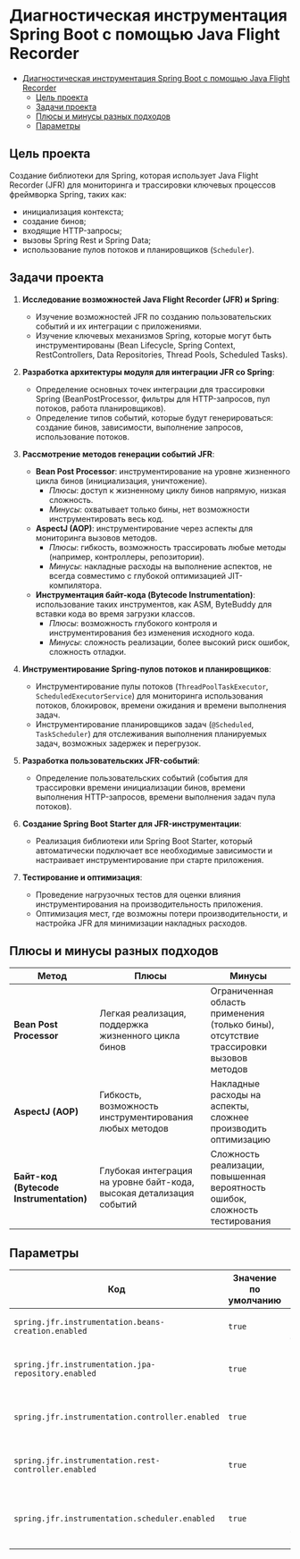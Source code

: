 # Диагностическая инструментация Spring Boot с помощью Java Flight Recorder

<!-- TOC -->
* [Диагностическая инструментация Spring Boot с помощью Java Flight Recorder](#диагностическая-инструментация-spring-boot-с-помощью-java-flight-recorder)
  * [Цель проекта](#цель-проекта)
  * [Задачи проекта](#задачи-проекта)
  * [Плюсы и минусы разных подходов](#плюсы-и-минусы-разных-подходов)
  * [Параметры](#параметры)
<!-- TOC -->

## Цель проекта

Создание библиотеки для Spring, которая использует Java Flight Recorder (JFR) для мониторинга и трассировки ключевых
процессов фреймворка Spring,
таких как:

* инициализация контекста;
* создание бинов;
* входящие HTTP-запросы;
* вызовы Spring Rest и Spring Data;
* использование пулов потоков и планировщиков (`Scheduler`).

## Задачи проекта

1. **Исследование возможностей Java Flight Recorder (JFR) и Spring**:
    - Изучение возможностей JFR по созданию пользовательских событий и их интеграции с приложениями.
    - Изучение ключевых механизмов Spring, которые могут быть инструментированы (Bean Lifecycle, Spring Context,
      RestControllers, Data Repositories, Thread Pools, Scheduled Tasks).

2. **Разработка архитектуры модуля для интеграции JFR со Spring**:
    - Определение основных точек интеграции для трассировки Spring (BeanPostProcessor, фильтры для HTTP-запросов, пул
      потоков, работа планировщиков).
    - Определение типов событий, которые будут генерироваться: создание бинов, зависимости, выполнение запросов,
      использование потоков.

3. **Рассмотрение методов генерации событий JFR**:
    - **Bean Post Processor**: инструментирование на уровне жизненного цикла бинов (инициализация, уничтожение).
        - *Плюсы*: доступ к жизненному циклу бинов напрямую, низкая сложность.
        - *Минусы*: охватывает только бины, нет возможности инструментировать весь код.
    - **AspectJ (AOP)**: инструментирование через аспекты для мониторинга вызовов методов.
        - *Плюсы*: гибкость, возможность трассировать любые методы (например, контроллеры, репозитории).
        - *Минусы*: накладные расходы на выполнение аспектов, не всегда совместимо с глубокой оптимизацией
          JIT-компилятора.
    - **Инструментация байт-кода (Bytecode Instrumentation)**: использование таких инструментов, как ASM, ByteBuddy для
      вставки кода во время загрузки классов.
        - *Плюсы*: возможность глубокого контроля и инструментирования без изменения исходного кода.
        - *Минусы*: сложность реализации, более высокий риск ошибок, сложность отладки.

4. **Инструментирование Spring-пулов потоков и планировщиков**:
    - Инструментирование пулы потоков (`ThreadPoolTaskExecutor`, `ScheduledExecutorService`) для мониторинга
      использования потоков, блокировок, времени ожидания и времени выполнения задач.
    - Инструментирование планировщиков задач (`@Scheduled`, `TaskScheduler`) для отслеживания выполнения планируемых
      задач, возможных задержек и перегрузок.

5. **Разработка пользовательских JFR-событий**:
    - Определение пользовательских событий (события для трассировки времени инициализации бинов, времени
      выполнения HTTP-запросов, времени выполнения задач пула потоков).

6. **Создание Spring Boot Starter для JFR-инструментации**:
    - Реализация библиотеки или Spring Boot Starter, который автоматически подключает все необходимые зависимости и
      настраивает инструментирование при старте приложения.

7. **Тестирование и оптимизация**:
    - Проведение нагрузочных тестов для оценки влияния инструментирования на производительность приложения.
    - Оптимизация мест, где возможны потери производительности, и настройка JFR для минимизации накладных расходов.

## Плюсы и минусы разных подходов

| Метод                                   | Плюсы                                                                | Минусы                                                                                |
|-----------------------------------------|----------------------------------------------------------------------|---------------------------------------------------------------------------------------|
| **Bean Post Processor**                 | Легкая реализация, поддержка жизненного цикла бинов                  | Ограниченная область применения (только бины), отсутствие трассировки вызовов методов |
| **AspectJ (AOP)**                       | Гибкость, возможность инструментирования любых методов               | Накладные расходы на аспекты, сложнее производить оптимизацию                         |
| **Байт-код (Bytecode Instrumentation)** | Глубокая интеграция на уровне байт-кода, высокая детализация событий | Сложность реализации, повышенная вероятность ошибок, сложность тестирования           |

## Параметры

| Код                                                  | Значение по умолчанию | Описание                                                       |
|------------------------------------------------------|-----------------------|----------------------------------------------------------------|
| `spring.jfr.instrumentation.beans-creation.enabled`  | `true`                | Переключатель инструментирования создания бинов                |
| `spring.jfr.instrumentation.jpa-repository.enabled`  | `true`                | Переключатель инструментирования вызовов JPA репозиториев      |
| `spring.jfr.instrumentation.controller.enabled`      | `true`                | Переключатель инструментирования вызовов контроллеров          |
| `spring.jfr.instrumentation.rest-controller.enabled` | `true`                | Переключатель инструментирования вызовов Rest контроллеров     |
| `spring.jfr.instrumentation.scheduler.enabled`       | `true`                | Переключатель инструментирования вызовов запланированных задач |

